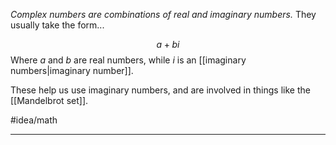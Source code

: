 *Complex numbers are combinations of real and imaginary numbers.* They usually take the form...

$$
a + bi
$$
Where $a$ and $b$ are real numbers, while $i$ is an [[imaginary numbers|imaginary number]]. 

These help us use imaginary numbers, and are involved in things like the [[Mandelbrot set]]. 

#idea/math 


---
